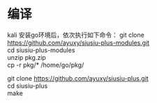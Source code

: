 # 编译
kali 安装go环境后，依次执行如下命令：
git clone https://github.com/ayuxy/siusiu-plus-modules.git <br/>
cd siusiu-plus-modules <br/>
unzip pkg.zip <br/>
cp -r pkg/* /home/go/pkg/ <br/>

git clone https://github.com/ayuxy/siusiu-plus.git <br/>
cd siusiu-plus<br/>
make
